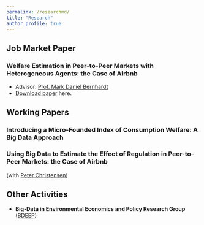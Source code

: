 ```yaml
--- 
permalink: /researchmd/
title: "Research"
author_profile: true 
---
```


##  Job Market Paper

### Welfare Estimation in Peer-to-Peer Markets with Heterogeneous Agents: the Case of Airbnb
* Advisor: [Prof. Mark Daniel Bernhardt](https://economics.illinois.edu/profile/danber)
* [Download paper](http://google.com) here.

## Working Papers
### Introducing a Micro-Founded Index of Consumption Welfare: A Big Data Approach
### Using Big Data to Estimate the Effect of Regulation in Peer-to-Peer Markets: the Case of Airbnb
(with [Peter Christensen](https://www.uiuc-bdeep.org/christensenteaching))

## Other Activities
* **Big-Data in Environmental Economics and Policy Research Group** ([BDEEP](https://www.uiuc-bdeep.org))
